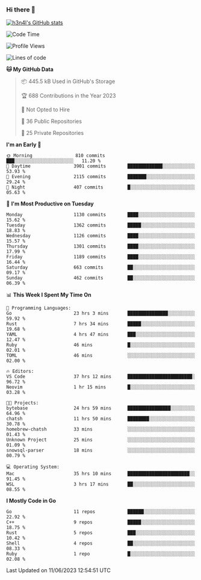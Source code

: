 ### Hi there 👋

[![h3n4l's GitHub stats](https://github-readme-stats.vercel.app/api?username=h3n4l&count_private=true&show_icons=true&theme=radical)](https://github.com/h3n4l/github-readme-stats)

<!--START_SECTION:waka-->
![Code Time](http://img.shields.io/badge/Code%20Time-1%2C304%20hrs%2053%20mins-blue)

![Profile Views](http://img.shields.io/badge/Profile%20Views-1-blue)

![Lines of code](https://img.shields.io/badge/From%20Hello%20World%20I%27ve%20Written-3.2%20million%20lines%20of%20code-blue)

**🐱 My GitHub Data** 

> 📦 445.5 kB Used in GitHub's Storage 
 > 
> 🏆 688 Contributions in the Year 2023
 > 
> 🚫 Not Opted to Hire
 > 
> 📜 36 Public Repositories 
 > 
> 🔑 25 Private Repositories 
 > 
**I'm an Early 🐤** 

```text
🌞 Morning                810 commits         ███░░░░░░░░░░░░░░░░░░░░░░   11.20 % 
🌆 Daytime                3901 commits        █████████████░░░░░░░░░░░░   53.93 % 
🌃 Evening                2115 commits        ███████░░░░░░░░░░░░░░░░░░   29.24 % 
🌙 Night                  407 commits         █░░░░░░░░░░░░░░░░░░░░░░░░   05.63 % 
```
📅 **I'm Most Productive on Tuesday** 

```text
Monday                   1130 commits        ████░░░░░░░░░░░░░░░░░░░░░   15.62 % 
Tuesday                  1362 commits        █████░░░░░░░░░░░░░░░░░░░░   18.83 % 
Wednesday                1126 commits        ████░░░░░░░░░░░░░░░░░░░░░   15.57 % 
Thursday                 1301 commits        ████░░░░░░░░░░░░░░░░░░░░░   17.99 % 
Friday                   1189 commits        ████░░░░░░░░░░░░░░░░░░░░░   16.44 % 
Saturday                 663 commits         ██░░░░░░░░░░░░░░░░░░░░░░░   09.17 % 
Sunday                   462 commits         ██░░░░░░░░░░░░░░░░░░░░░░░   06.39 % 
```


📊 **This Week I Spent My Time On** 

```text
💬 Programming Languages: 
Go                       23 hrs 3 mins       ███████████████░░░░░░░░░░   59.92 % 
Rust                     7 hrs 34 mins       █████░░░░░░░░░░░░░░░░░░░░   19.68 % 
YAML                     4 hrs 47 mins       ███░░░░░░░░░░░░░░░░░░░░░░   12.47 % 
Ruby                     46 mins             █░░░░░░░░░░░░░░░░░░░░░░░░   02.01 % 
TOML                     46 mins             ░░░░░░░░░░░░░░░░░░░░░░░░░   02.00 % 

🔥 Editors: 
VS Code                  37 hrs 12 mins      ████████████████████████░   96.72 % 
Neovim                   1 hr 15 mins        █░░░░░░░░░░░░░░░░░░░░░░░░   03.28 % 

🐱‍💻 Projects: 
bytebase                 24 hrs 59 mins      ████████████████░░░░░░░░░   64.96 % 
chatsh                   11 hrs 50 mins      ████████░░░░░░░░░░░░░░░░░   30.78 % 
homebrew-chatsh          33 mins             ░░░░░░░░░░░░░░░░░░░░░░░░░   01.43 % 
Unknown Project          25 mins             ░░░░░░░░░░░░░░░░░░░░░░░░░   01.09 % 
snowsql-parser           18 mins             ░░░░░░░░░░░░░░░░░░░░░░░░░   00.79 % 

💻 Operating System: 
Mac                      35 hrs 10 mins      ███████████████████████░░   91.45 % 
WSL                      3 hrs 17 mins       ██░░░░░░░░░░░░░░░░░░░░░░░   08.55 % 
```

**I Mostly Code in Go** 

```text
Go                       11 repos            ██████░░░░░░░░░░░░░░░░░░░   22.92 % 
C++                      9 repos             █████░░░░░░░░░░░░░░░░░░░░   18.75 % 
Rust                     5 repos             ███░░░░░░░░░░░░░░░░░░░░░░   10.42 % 
Shell                    4 repos             ██░░░░░░░░░░░░░░░░░░░░░░░   08.33 % 
Ruby                     1 repo              █░░░░░░░░░░░░░░░░░░░░░░░░   02.08 % 
```




 Last Updated on 11/06/2023 12:54:51 UTC
<!--END_SECTION:waka-->

